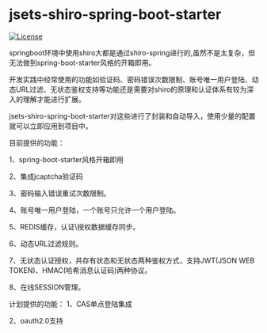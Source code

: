 # jsets-shiro-spring-boot-starter

[![License](https://img.shields.io/badge/license-Apache%202-4EB1BA.svg)](https://www.apache.org/licenses/LICENSE-2.0.html)

springboot环境中使用shiro大都是通过shiro-spring进行的,虽然不是太复杂，但无法做到spring-boot-starter风格的开箱即用。

开发实践中经常使用的功能如验证码、密码错误次数限制、账号唯一用户登陆、动态URL过滤、无状态鉴权支持等功能还是需要对shiro的原理和认证体系有较为深入的理解才能进行扩展。

jsets-shiro-spring-boot-starter对这些进行了封装和自动导入，使用少量的配置就可以立即应用到项目中。

目前提供的功能：

1、spring-boot-starter风格开箱即用

2、集成jcaptcha验证码

3、密码输入错误重试次数限制。

4、账号唯一用户登陆，一个账号只允许一个用户登陆。

5、REDIS缓存，认证\授权数据缓存同步。

6、动态URL过滤规则。

7、无状态认证授权，共存有状态和无状态两种鉴权方式，支持JWT(JSON WEB TOKEN)、HMAC(哈希消息认证码)两种协议。

8、在线SESSION管理。

计划提供的功能：
1、CAS单点登陆集成

2、oauth2.0支持
